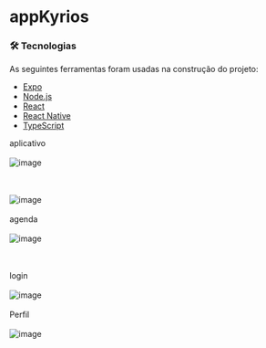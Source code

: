 # appKyrios
### 🛠 Tecnologias

As seguintes ferramentas foram usadas na construção do projeto:

- [Expo](https://expo.io/)
- [Node.js](https://nodejs.org/en/)
- [React](https://pt-br.reactjs.org/)
- [React Native](https://reactnative.dev/)
- [TypeScript](https://www.typescriptlang.org/)

aplicativo
<br /><br />
![image](https://user-images.githubusercontent.com/6932511/181659457-ac0a674c-33e2-4945-b9c2-e42c18e43fec.png)

<br /><br />
![image](https://user-images.githubusercontent.com/6932511/181656744-16307997-696c-4082-9ebe-d092a6c40daf.png)
<br /><br />agenda<br /><br />
![image](https://user-images.githubusercontent.com/6932511/181656821-2fe98a3b-72c6-4cf0-8df8-fd95a896ff2d.png)

<br /><br />login<br /><br />
![image](https://user-images.githubusercontent.com/6932511/181657090-e948bc75-48c6-4dcb-813c-2f311f345290.png)
<br /><br />Perfil<br /><br />
![image](https://user-images.githubusercontent.com/6932511/181657118-f79cbba9-fd4c-4fcc-9968-59a17213e2f4.png)
